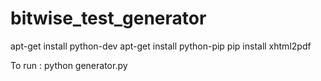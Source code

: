 bitwise_test_generator
======================

apt-get install python-dev
apt-get install python-pip
pip install xhtml2pdf

To run :
python generator.py 


